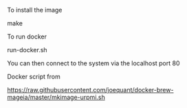 To install the image

   make

To run docker

   run-docker.sh

You can then connect to the system via the localhost port 80


Docker script from

https://raw.githubusercontent.com/joequant/docker-brew-mageia/master/mkimage-urpmi.sh

